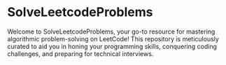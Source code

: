 # SolveLeetcodeProblems
Welcome to SolveLeetcodeProblems, your go-to resource for mastering algorithmic problem-solving on LeetCode! This repository is meticulously curated to aid you in honing your programming skills, conquering coding challenges, and preparing for technical interviews.

